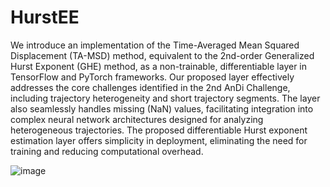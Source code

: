 # HurstEE
We introduce an implementation of the Time-Averaged Mean Squared Displacement (TA-MSD) method, equivalent to the 2nd-order Generalized Hurst Exponent (GHE) method, as a non-trainable, differentiable layer in TensorFlow and PyTorch frameworks. Our proposed layer effectively addresses the core challenges identified in the 2nd AnDi Challenge, including trajectory heterogeneity and short trajectory segments. The layer also seamlessly handles missing (NaN) values, facilitating integration into complex neural network architectures designed for analyzing heterogeneous trajectories. The proposed differentiable Hurst exponent estimation layer offers simplicity in deployment, eliminating the need for training and reducing computational overhead.

![image](https://github.com/user-attachments/assets/0f4e84a8-6a19-47c7-9590-332b36b47773)
